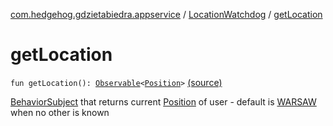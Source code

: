[com.hedgehog.gdzietabiedra.appservice](../index.md) / [LocationWatchdog](index.md) / [getLocation](./get-location.md)

# getLocation

`fun getLocation(): `[`Observable`](http://reactivex.io/RxJava/javadoc/io/reactivex/Observable.html)`<`[`Position`](../../com.github.asvid.biedra.domain/-position/index.md)`>` [(source)](https://github.com/asvid/GdzieTaBiedra/tree/master/app/src/main/java/com/hedgehog/gdzietabiedra/appservice/LocationWatchdog.kt#L57)

[BehaviorSubject](http://reactivex.io/RxJava/javadoc/io/reactivex/subjects/BehaviorSubject.html) that returns current [Position](../../com.github.asvid.biedra.domain/-position/index.md) of user - default is [WARSAW](#) when no other is known

